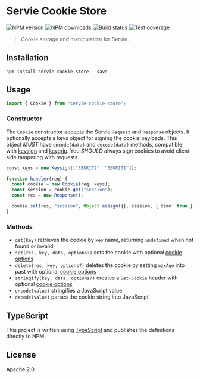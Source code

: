 # Servie Cookie Store

[![NPM version](https://img.shields.io/npm/v/servie-cookie-store.svg?style=flat)](https://npmjs.org/package/servie-cookie-store)
[![NPM downloads](https://img.shields.io/npm/dm/servie-cookie-store.svg?style=flat)](https://npmjs.org/package/servie-cookie-store)
[![Build status](https://img.shields.io/travis/serviejs/servie-cookie-store.svg?style=flat)](https://travis-ci.org/serviejs/servie-cookie-store)
[![Test coverage](https://img.shields.io/coveralls/serviejs/servie-cookie-store.svg?style=flat)](https://coveralls.io/r/serviejs/servie-cookie-store?branch=master)

> Cookie storage and manipulation for Servie.

## Installation

```
npm install servie-cookie-store --save
```

## Usage

```ts
import { Cookie } from "servie-cookie-store";
```

### Constructor

The `Cookie` constructor accepts the Servie `Request` and `Response` objects. It optionally accepts a keys object for signing the cookie payloads. This object _MUST_ have `encode(data)` and `decode(data)` methods, compatible with [keysign](https://github.com/serviejs/keysign) and [keygrip](https://github.com/serviejs/keycrypt). You _SHOULD_ always sign cookies to avoid client-side tampering with requests.

```ts
const keys = new Keysign(["SEKRIT2", "SEKRIT1"]);

function handler(req) {
  const cookie = new Cookie(req, keys);
  const session = cookie.get("session");
  const res = new Response();

  cookie.set(res, "session", Object.assign({}, session, { demo: true }));
}
```

### Methods

- `get(key)` retrieves the cookie by `key` name, returning `undefined` when not found or invalid
- `set(res, key, data, options?)` sets the cookie with optional [cookie options](https://github.com/jshttp/cookie#options-1)
- `delete(res, key, options?)` deletes the cookie by setting `maxAge` into past with optional [cookie options](https://github.com/jshttp/cookie#options-1)
- `stringify(key, data, options?)` creates a `Set-Cookie` header with optional [cookie options](https://github.com/jshttp/cookie#options-1)
- `encode(value)` stringifies a JavaScript value
- `decode(value)` parses the cookie string into JavaScript

## TypeScript

This project is written using [TypeScript](https://github.com/Microsoft/TypeScript) and publishes the definitions directly to NPM.

## License

Apache 2.0
